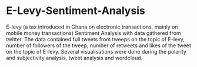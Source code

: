 # E-Levy-Sentiment-Analysis
E-levy (a tax introduced in Ghana on electronic transactions, mainly on mobile money transactions) Sentiment Analysis with data gathered from twitter. The data contained full tweets from tweeps on the topic of E-levy, number of followers of the tweep,  number of retweets and likes of the tweet on the topic of E-levy. Several visualisations were done during the polarity and subjectivity analysis, tweet analysis and wordcloud. 
